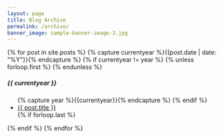 ```yaml
---
layout: page
title: Blog Archive
permalink: /archive/
banner_image: sample-banner-image-3.jpg
---
```


<div>
  {% for post in site.posts %}
    {% capture currentyear %}{{post.date | date: "%Y"}}{% endcapture %}
    {% if currentyear != year %}
      {% unless forloop.first %}
      </ul>
      {% endunless %}
      <h5>{{ currentyear }}</h5>
      <ul>
      {% capture year %}{{currentyear}}{% endcapture %}
    {% endif %}
    <li><a href="{{ post.url | prepend: site.baseurl }}">{{ post.title }}</a></li>
    {% if forloop.last %}
      </ul>
    {% endif %}
  {% endfor %}
</div>
